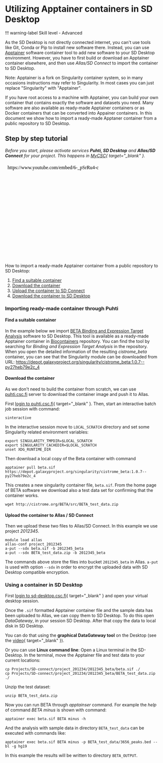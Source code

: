 # Utilizing Apptainer containers in SD Desktop

!!! warning-label
    Skill level - Advanced 

As the SD Desktop is not directly connected internet, you can't use tools like Git, Conda or Pip to install new software there.
Instead, you can use  [Apptainer](https://apptainer.org/docs/user/latest/introduction.html) software container tool to add new software to your SD Desktop environment. However, you have to first build or download an Apptainer container elsewhere, and then use _Allas/SD Connect_ to import the container to SD Desktop.

Note: Apptainer is a fork on Singularity container system, so in many occasions instructions may refer to Singularity. In most cases you can just replace "Singularity" with "Apptainer".

If you have root access to a machine with Apptainer, you can build your own container that contains exactly the software and datasets you need. Many software are also available as ready-made Apptainer containers or as Docker containers that can be converted into
Appainer containers. In this document we show how to import a ready-made Apptaner container from a public repository to SD Desktop.


## Step by step tutorial

*Before you start, please activate services **Puhti, SD Desktop** and **Allas/SD Connect** for your project. This happens in [MyCSC](https://my.csc.fi/login){ target="_blank" }.*

<iframe width="562" height="316" srcdoc="https://www.youtube.com/embed/6-_pSrRu4-c" title="Utilizing Apptainer containers in SD Desktop" frameborder="0" allow="accelerometer; autoplay; clipboard-write; encrypted-media; gyroscope; picture-in-picture; web-share" allowfullscreen></iframe>

How to import a ready-made Apptainer container from a public repository to SD Desktop:

1. [Find a suitable container](#find-a-suitable-container)
2. [Download the container](#download-the-container)
3. [Upload the container to SD Connect](#upload-the-container-to-allas-sd-connect)
4. [Download the container to SD Desktop](#using-a-container-in-sd-desktop)

### Importing ready-made container through Puhti

#### Find a suitable container
In the example below we import [BETA Binding and Expression Target Analysis](https://cistrome.org/BETA/index.html) software to SD Desktop.
This tool is available as a ready-made Apptainer container in [Biocontainers](https://biocontainers.pro/registry) repository. You can find the tool by searching for _Binding and Expression Target Analysis_ in the repository. When you open the detailed information of the resulting _cistrome_beta_ container, 
you can see that the Singularity module can be downloaded from URL: <https://depot.galaxyproject.org/singularity/cistrome_beta:1.0.7--py27heb79e2c_4>

#### Download the container
As we don't need to build the container from scratch, we can use [puhti.csc.fi](../../computing/index.md) server to download the container image and push it to Allas.

First [login to puhti.csc.fi](https://www.puhti.csc.fi/public/){ target="_blank" }. Then, start an interactive batch job session with command:

```text
sinteractive
```

In the interactive session move to `LOCAL_SCRATCH` directory and set some Singularity related environment variables:

```text
export SINGULARITY_TMPDIR=$LOCAL_SCRATCH
export SINGULARITY_CACHEDIR=$LOCAL_SCRATCH
unset XDG_RUNTIME_DIR
```

Then download a local copy of the Beta container with command

```text
apptainer pull beta.sif https://depot.galaxyproject.org/singularity/cistrome_beta:1.0.7--py27heb79e2c_4
```

This creates a new singularity container file, `beta.sif`. From the home page of BETA software 
we download also a test data set for confirming that the container works.

```text
wget http://cistrome.org/BETA/src/BETA_test_data.zip
```

#### Upload the container to Allas / SD Connect

Then we upload these two files to Allas/SD Connect. In this example we use project _2012345_.

```text
module load allas
allas-conf project_2012345
a-put --sdx beta.sif -b 2012345_beta
a-put --sdx BETA_test_data.zip -b 2012345_beta
```

The commands above store the files into bucket `2012345_beta` in Allas. `a-put` is used with option `--sdx` in order to encrypt the uploaded data with SD Desktop compatible encryption. 

### Using a container in SD Desktop

First [login to sd-desktop.csc.fi](https://sd-desktop.csc.fi/){ target="_blank" } and open your virtual desktop session.

Once the `.sif` formatted Apptainer container file and the sample data has been uploaded to Allas, we can copy 
them to SD Desktop. To do this open _DataGateway_, in your session SD Desktop. After that copy the data to local disk in SD Desktop.

You can do that using the **graphical DataGateway tool** on the Desktop (see the [video](https://youtu.be/6-_pSrRu4-c?t=397){ target="_blank" }).

Or you can use **Linux command line**: Open a Linux terminal in the SD-Desktop. In the terminal, move the Apptainer file and test data to your current locations:

```text
cp Projects/SD-connect/project_201234/2012345_beta/beta.sif ./
cp Projects/SD-connect/project_201234/2012345_beta/BETA_test_data.zip ./
```

Unzip the test dataset:

```text 
unzip BETA_test_data.zip
```

Now you can run BETA through _apptainser_ command. 
For example the _help_ of command _BETA minus_ is shown with command:

```text
apptainer exec beta.sif BETA minus -h
```

And the analysis with sample data in directory `BETA_test_data` can
be executed with commands like:

```text
apptainer exec beta.sif BETA minus -p BETA_test_data/3656_peaks.bed --bl -g hg19
```

In this example the results will be written to directory `BETA_OUTPUT`. 







